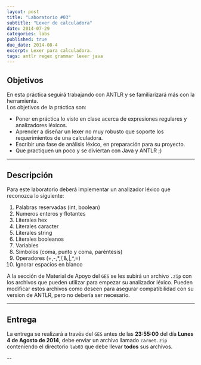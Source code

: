 ```yaml
---
layout: post
title: "Laboratorio #03"
subtitle: "Lexer de calculadora"
date: 2014-07-29
categories: labs
published: true
due_date: 2014-08-4
excerpt: Lexer para calculadora.
tags: antlr regex grammar lexer java
---
```


Objetivos
---------
En esta práctica seguirá trabajando con ANTLR y se familiarizará más con la herramienta.  
Los objetivos de la práctica son:
- Poner en práctica lo visto en clase acerca de expresiones regulares y analizadores léxicos.
- Aprender a diseñar un lexer no muy robusto que soporte los requerimientos de una calculadora.
- Escribir una fase de análisis léxico, en preparación para su proyecto.
- Que practiquen un poco y se diviertan con Java y ANTLR ;)

---

Descripción
-----------
Para este laboratorio deberá implementar un analizador léxico que reconozca lo siguiente:
1. Palabras reservadas (int, boolean)
2. Numeros enteros y flotantes
3. Literales hex
4. Literales caracter
5. Literales string
6. Literales booleanos
7. Variables
8. Símbolos (coma, punto y coma, paréntesis)
9. Operadores (+,-,\*,/,&,|,^,=)
10. Ignorar espacios en blanco

A la sección de Material de Apoyo del `GES` se les subirá un archivo `.zip` con los archivos que pueden utilizar para empezar su analizador léxico. Pueden modificar estos archivos como deseen para asegurar compatibilidad con su version de ANTLR, pero no debería ser necesario.

---

Entrega
-------

La entrega se realizará a través del `GES` antes de las **23:55:00** del día **Lunes 4 de Agosto de 2014**, debe enviar un archivo llamado `carnet.zip` conteniendo el directorio `lab03` que debe llevar **todos** sus archivos.


--

